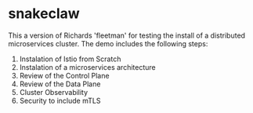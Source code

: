 # snakeclaw
This a version of Richards 'fleetman' for testing the install of a distributed microservices cluster.  The demo includes the following steps:

1. Instalation of Istio from Scratch
2. Instalation of a microservices architecture
3. Review of the Control Plane
4. Review of the Data Plane
5. Cluster Observability 
5. Security to include mTLS
